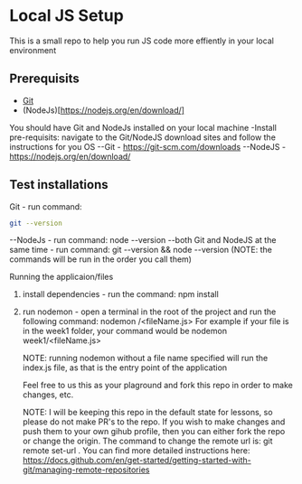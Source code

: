 # Local JS Setup

This is a small repo to help you run JS code more effiently in your local environment

## Prerequisits
* [Git](https://git-scm.com/downloads)
* (NodeJs)[https://nodejs.org/en/download/]


You should have Git and NodeJs installed on your local machine
-Install pre-requisits: navigate to the Git/NodeJS download sites and follow the instructions for you OS
--Git - https://git-scm.com/downloads
--NodeJS - https://nodejs.org/en/download/

## Test installations
Git - run command: 

```bash
git --version
```


--NodeJs - run command: node --version
--both Git and NodeJS at the same time - run command: git --version && node --version (NOTE: the commands will be run in the order you call them)

Running the applicaion/files

1. install dependencies - run the command: npm install
2. run nodemon - open a terminal in the root of the project and run the following command: nodemon <pathToFile>/<fileName.js>
   For example if your file is in the week1 folder, your command would be nodemon week1/<fileName.js>

   NOTE: running nodemon without a file name specified will run the index.js file, as that is the entry point of the application

   Feel free to us this as your plaground and fork this repo in order to make changes, etc.

   NOTE: I will be keeping this repo in the default state for lessons, so please do not make PR's to the repo.
   If you wish to make changes and push them to your own gihub profile, then you can either fork the repo or change the origin. The command to change the remote url is: git remote set-url <newUrlForYourRepo>. You can find more detailed instructions here: https://docs.github.com/en/get-started/getting-started-with-git/managing-remote-repositories
